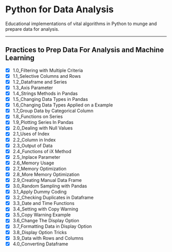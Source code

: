# Python for Data Analysis


Educational implementations of vital algorithms in Python to munge and prepare data for analysis.

-----------------------------------------------------------------


## Practices to Prep Data For Analysis and Machine Learning

- [x] 1.0_Filtering with Multiple Criteria
- [x] 1.1_Selective Columns and Rows
- [x] 1.2_Dataframe and Series
- [x] 1.3_Axis Parameter
- [x] 1.4_Strings Methods in Pandas
- [x] 1.5_Changing Data Types in Pandas
- [x] 1.6_Changing Data Types Applied on a Example
- [x] 1.7_Group Data by Categorical Column
- [x] 1.8_Functions on Series
- [x] 1.9_Plotting Series In Pandas
- [x] 2.0_Dealing with Null Values
- [x] 2.1_Uses of Index
- [x] 2.2_Column in Index
- [x] 2.3_Output of Data
- [x] 2.4_Functions of iX Method
- [x] 2.5_Inplace Parameter
- [x] 2.6_Memory Usage
- [x] 2.7_Memory Optimization
- [x] 2.8_More Memory Optimization
- [x] 2.9_Creating Manual Data Frame
- [x] 3.0_Random Sampling with Pandas
- [x] 3.1_Apply Dummy Coding
- [x] 3.2_Checking Duplicates in Dataframe
- [x] 3.3_Date and Time Functions
- [x] 3.4_Setting with Copy Warning
- [x] 3.5_Copy Warning Example
- [x] 3.6_Change The Display Option
- [x] 3.7_Formatting Data in Display Option
- [x] 3.8_Display Option Tricks
- [x] 3.9_Data with Rows and Columns
- [x] 4.0_Converting Dataframe

